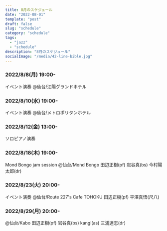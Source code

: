 ```yaml
---
title: 8月のスケジュール
date: "2022-08-01"
template: "post"
draft: false
slug: "schedule"
category: "schedule"
tags:
  - "jazz"
  - "schedule"
description: "8月のスケジュール"
socialImage: "/media/42-line-bible.jpg"
---
```


### 2022/8/8(月) 19:00-
イベント演奏
@仙台/江陽グランドホテル

### 2022/8/10(水) 19:00-
イベント演奏
@仙台/メトロポリタンホテル

### 2022/8/12(金) 13:00-
ソロピアノ演奏

### 2022/8/18(木) 19:00-
Mond Bongo jam session
@仙台/Mond Bongo
田辺正樹(pf) 岩谷真(bs) 今村陽太郎(dr)

### 2022/8/23(火) 20:00-
イベント演奏
@仙台/Route 227's Cafe TOHOKU
田辺正樹(pf) 平澤真悟(尺八)

### 2022/8/29(月) 20:00-
@仙台/Kabo
田辺正樹(pf) 岩谷真(bs) kangi(as) 三浦達志(dr)
